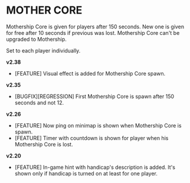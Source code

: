 # MOTHER CORE

Mothership Core is given for players after 150 seconds. New one is given for free after 10 seconds if previous was lost. Mothership Core can't be upgraded to Mothership. 

Set to each player individually.

**v2.38**

* [FEATURE] Visual effect is added for Mothership Core spawn.

**v2.35**

* [BUGFIX][REGRESSION] First Mothership Core is spawn after 150 seconds and not 12.

**v2.26**

* [FEATURE]	Now ping on minimap is shown when Mothership Core is spawn.
* [FEATURE]	Timer with countdown is shown for player when his Mothership Core is lost.

**v2.20**

* [FEATURE] In-game hint with handicap's description is added. It's shown only if handicap is turned on at least for one player.

